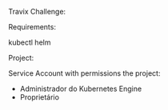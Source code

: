 Travix Challenge:

Requirements:

kubectl 
helm

Project:

Service Account with permissions the project: 
- Administrador do Kubernetes Engine
- Proprietário
